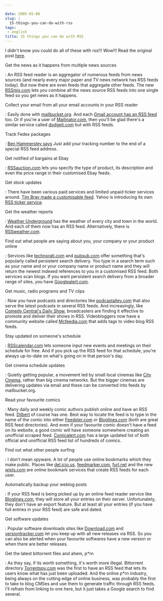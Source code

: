 ```yaml
---

date: 2005-05-08
slug: |
  15-things-you-can-do-with-rss
tags:
 - english
title: 15 things you can do with RSS
---
```


I didn't know you could do all of these with rss!!! Wow!!! Read the
original post [here](http://timyang.com/comments.php?id=630_0_1_0_C).

Get the news as it happens from multiple news sources

:   An RSS feed reader is an aggregator of numerous feeds from news
    sources (and nearly every major paper and TV news network has RSS
    feeds today). But now there are even feeds that aggregate other
    feeds. The new [RSSmix.com](http://rssmix.com/) lets you combine all
    the news source RSS feeds into one single feed so you get news as it
    happens.

Collect your email from all your email accounts in your RSS reader

:   Easily done with [mailbucket.org](http://www.mailbucket.org/). And
    each [Gmail account has an RSS
    feed](http://forevergeek.com/geek_resources/gmail_rss_feed.php) too.
    Or if you're a user of [Mailinator.com](http://mailinator.com/),
    then you'll be glad there's a similar service called
    [dodgeit.com](http://dodgeit.com/) but with RSS feeds.

Track Fedex packages

:   [Ben Hammersley
    says](http://www.benhammersley.com/tools/fedex_package_tracking_in_rss.html)
    Just add your tracking number to the end of a special RSS feed
    address.

Get notified of bargains at Ebay

:   [RSSauction.com](http://www.rssauction.com/) lets you specify the
    type of product, its description and even the price range in their
    customised Ebay feeds.

Get stock updates

:   There have been various paid services and limited unpaid ticker
    services around. [Tim Bray made a customisable
    feed](http://www.tbray.org/ongoing/When/200x/2004/04/27/RSSticker).
    Yahoo is introducing its own [RSS ticker
    service](http://ticker.yahoo.com/).

Get the weather reports

:   [Weather Underground](http://www.wunderground.com/) has the weather
    of every city and town in the world. And each of them now has an RSS
    feed. Alternatively, there is
    [RSSweather.com](http://www.rssweather.com/).

Find out what people are saying about you, your company or your product online

:   Services like [technorati.com](http://technorati.com) and
    [pubsub.com](http://pubsub.com/) offer something that's popularly
    called persistent search delivery. You type in a search term such as
    your name and or your company name or product name and they will
    return the newest indexed references to you in a customised RSS
    feed. Both services scan blogs. If you want persistent search
    delivery from a broader range of sites, you have
    [Googlealert.com](http://www.googlealert.com/).

Get music, radio programs and TV clips

:   Now you have podcasts and directories like
    [podcastalley.com](http://www.podcastalley.com/) that also serve the
    latest podcasts in several RSS feeds. And increasingly, like [Comedy
    Central's Daily
    Show](http://www.comedycentral.com/mp/browsevideos.jhtml?s=ds),
    broadcasters are finding it effective to promote and deliver their
    shows in RSS. Videobloggers now have a community website called
    [Mcfeedia.com](http://mefeedia.com/) that adds tags to video blog
    RSS feeds.

Stay updated on someone's schedule

:   [RSScalendar.com](http://rsscalendar.com/) lets someone input new
    events and meetings on their schedule for free. And if you pick up
    the RSS feed for that schedule, you're always up-to-date on what's
    going on in that person's day.

Get cinema schedule updates

:   Quietly getting popular, a movement led by small local cinemas like
    [City Cinema](http://www.citycinema.net/), rather than big cinema
    networks. But the bigger cinemas are delivering updates via email
    and these can be converted into feeds by mailbucket.org.

Read your favourite comics

:   Many daily and weekly comic authors publish online and have an RSS
    feed. [Dilbert](http://dilbert.com/) of course has one. Best way to
    locate the feed is to type in the name of the comic into either
    [Feedster.com](http://feedster.com/) or
    [Bloglines.com](http://bloglines.com/) (both are great RSS feed
    directories). And even if your favourite comic doesn't have a feed
    on its website, a good comic will have someone somewhere creating an
    unofficial scraped feed.
    [Comicalert.com](http://www.comicalert.com/) has a large updated
    list of both official and unofficial RSS feed list of hundreds of
    comics.

Find out what other people surfing

:   I don't mean spyware. A lot of people use online bookmarks which
    they make public. Places like [del.icio.us](http://del.icio.us/),
    [feedmarker.com](http://feedmarker.com/),
    [furl.net](http://furl.net/) and the new
    [wists.com](http://wists.com/) are online bookmark services that
    create RSS feeds for each user.

Automatically backup your weblog posts

:   If your RSS feed is being picked up by an online feed reader service
    like [Bloglines.com](http://bloglines.com/), they will store all
    your entries on their server. Unfortunately, they don't have an
    export feature. But at least all your entries (if you have full
    entries in your RSS feed) are safe and dated.

Get software updates

:   Popular software downloads sites like
    [Download.com](http://download.com/) and
    [versiontracker.com](http://versiontracker.com/) let you keep up
    with all new releases via RSS. So you can also be alerted when your
    favourite softwares have a new version or when there are better
    releases.

Get the latest bittorrent files and ahem, p\*rn

:   As they say, if its worth something, it's worth more illegal.
    Bittorrent directory [Torrentspy.com](http://torrentspy.com/) was
    the first to have an RSS feed that lets its users know what has just
    been uploaded. And the online p\*rn industry, being always on the
    cutting edge of online business, was probably the first to take to
    blog CMSes and use them to generate traffic through RSS feeds. I'll
    refrain from linking to one here, but it just takes a Google search
    to find several.
